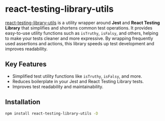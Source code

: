 # react-testing-library-utils

[react-testing-library-utils](https://www.npmjs.com/package/react-testing-library-utils) is a utility wrapper around **Jest** and **React Testing Library** that simplifies and shortens common test operations. It provides easy-to-use utility functions such as `isTruthy`, `isFalsy`, and others, helping to make your tests cleaner and more expressive. By wrapping frequently used assertions and actions, this library speeds up test development and improves readability.

## Key Features
- Simplified test utility functions like `isTruthy`, `isFalsy`, and more.
- Reduces boilerplate in your Jest and React Testing Library tests.
- Improves test readability and maintainability.

## Installation

```bash
npm install react-testing-library-utils -D